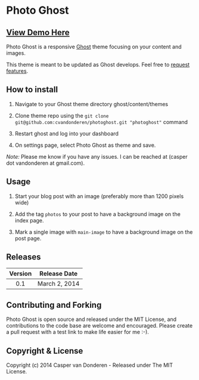# Photo Ghost

## [View Demo Here](http://photoghost-demo.azurewebsites.net/)

Photo Ghost is a responsive [Ghost](http://ghost.org) theme focusing on your content and images.

This theme is meant to be updated as Ghost develops. Feel free to [request features](https://github.com/cvandonderen/photoghost/issues?state=open).

## How to install

1. Navigate to your Ghost theme directory ghost/content/themes

2. Clone theme repo using the ```git clone git@github.com:cvandonderen/photoghost.git "photoghost"``` command

3. Restart ghost and log into your dashboard

4. On settings page, select Photo Ghost as theme and save.

*Note:* Please me know if you have any issues. I can be reached at (casper dot vandonderen at gmail.com).

## Usage

1. Start your blog post with an image (preferably more than 1200 pixels wide)

2. Add the tag ```photos``` to your post to have a background image on the index page.

3. Mark a single image with ```main-image``` to have a background image on the post page.

## Releases

| Version | Release Date |
| :-----: | :----------: |
| 0.1 | March 2, 2014 |

## Contributing and Forking

Photo Ghost is open source and released under the MIT License, and contributions to the code base are welcome and encouraged. Please create a pull request with a test link to make life easier for me :-).

## Copyright & License

Copyright (c) 2014 Casper van Donderen - Released under The MIT License.
